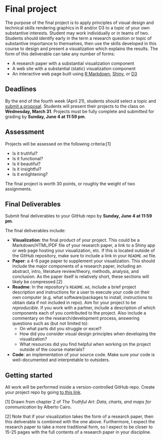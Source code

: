 
Final project
=============

The purpose of the final project is to apply principles of visual design and technical skills rendering graphics in R and/or D3 to a topic of your own substantive interests. Student may work individually or in teams of two. Students should identify early in the term a research question or topic of substantive importance to themselves, then use the skills developed in this course to design and present a visualization which explains the results. The form of this deliverable can take any number of forms:

-   A research paper with a substantial visualization component
-   A web site with a substantial (static) visualization component
-   An interactive web page built using [R Markdown](http://rmarkdown.rstudio.com/), [Shiny](https://shiny.rstudio.com/), or [D3](https://d3js.org/)

Deadlines
---------

By the end of the fourth week (April 21), students should select a topic and [submit a proposal](https://goo.gl/forms/901AGuC5H1fWkvTT2). Students will present their projects to the class on **Wednesday, March 31**. Projects must be fully complete and submitted for grading by **Sunday, June 4 at 11:59 pm**.

Assessment
----------

Projects will be assessed on the following criteria:[1]

-   Is it truthful?
-   Is it functional?
-   Is it beautiful?
-   Is it insightful?
-   Is it enlightening?

The final project is worth 30 points, or roughly the weight of two assignments.

Final Deliverables
------------------

Submit final deliverables to your GitHub repo by **Sunday, June 4 at 11:59 pm**.

The final deliverables include:

-   **Visualization**: the final product of your project. This could be a Markdown/HTML/PDF file of your research paper, a link to a Shiny app or web page hosting your visualization, etc. If this is located outside of the GitHub repository, make sure to include a link in your `README.md` file.
-   **Paper**: a 4-6 page paper to supplement your visualization. This should include the major components of a research paper, including an abstract, intro, literature review/theory, methods, analysis, and conclusion. As the paper itself is relatively short, these sections will likely be compressed.[2]
-   **Readme**: In the repository's `README.md`, include a brief project description and instructions for a user to execute your code on their own computer (e.g. what software/packages to install, instructions to obtain data if not included in repo). Aim for your project to be *reproducible*. If you work with a partner, include a description of which components each of you contributed to the project. Also include a commentary on the research/development process, answering questions such as (but not limited to):
    -   On what parts did you struggle or excel?
    -   How did you consider visual design principles when developing the visualization?
    -   What resources did you find helpful when working on the project outside of the course materials?
-   **Code**: an implementation of your source code. Make sure your code is well-documented and interpretable to outsiders.

Getting started
---------------

All work will be performed inside a version-controlled GitHub repo. Create your project repo by going [to this link](https://classroom.github.com/assignment-invitations/3122b7fd7efd6b37dce698193b57c280).

[1] Drawn from chapter 2 of *The Truthful Art: Data, charts, and maps for communication* by Alberto Cairo.

[2] Note that if your visualization takes the form of a research paper, then this deliverable is combined with the one above. Furthermore, I expect the research paper to take a more traditional form, so I expect to be closer to 15-25 pages with the full contents of a research paper in your discipline.
